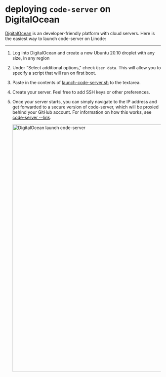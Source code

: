 # deploying `code-server` on DigitalOcean

[DigitalOcean](https://digitalocean.com) is an developer-friendly platform with cloud servers. Here is the easiest way to launch code-server on Linode:

---

1. Log into DigitalOcean and create a new Ubuntu 20.10 droplet with any size, in any region
1. Under "Select additional options," check `User data`. This will allow you to specify a script that will run on first boot.
1. Paste in the contents of [launch-code-server.sh](../deploy-vm/launch-code-server.sh) to the textarea.
1. Create your server. Feel free to add SSH keys or other preferences.
1. Once your server starts, you can simply navigate to the IP address and get forwarded to a secure version of code-server, which will be proxied behind your GitHub account. For information on how this works, see [code-server --link](https://github.com/Wromo/code-server#cloud-program-%EF%B8%8F).

   <img src="../img/digitalocean-launch-code-server.gif" alt="DigitalOcean launch code-server" width="800" />
